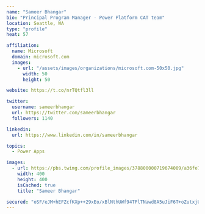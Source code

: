 ```yaml
---
name: "Sameer Bhangar"
bio: "Principal Program Manager - Power Platform CAT team"
location: Seattle, WA
type: "profile"
heat: 57

affiliation:
  name: Microsoft
  domain: microsoft.com
  images:
    - url: "/assets/images/organizations/microsoft.com-50x50.jpg"
      width: 50
      height: 50

website: https://t.co/nrTQtfl3ll

twitter:
  username: sameerbhangar
  url: https://twitter.com/sameerbhangar
  followers: 1140

linkedin:
  url: https://www.linkedin.com/in/sameerbhangar

topics:
  - Power Apps

images:
  - url: https://pbs.twimg.com/profile_images/378800000719674009/a36fe7ddfab1778b76e5793772e43798_400x400.jpeg
    width: 400
    height: 400
    isCached: true
    title: "Sameer Bhangar"

secured: "oSF/eJM+hEFZcfKXp++29xEo/xBlNthUWf94TPlTNawd8A5uJiF6T+oZutxjUSfjwrHbxb3C0LldD/+nAZhIQaqgVpM2mAGAhbrIZl8VjIU3/T5khBsmozRsP+0MSvp6pny0/RqGPolo6mHdWMCxhqH7ClOyB4/M5H4CJDKkrY7bbeeK6JD1ImhQ9vrKrOlLmTHjKY8KxFj0sYMk3XQBk7B6KuTGS7OXnEbIPjBqH1Wi66EhhWHoRDW7Fty3aOb7bfso/3Pw/rNFec5Ntw0C6YGMA0fVhXcxw7fUvUvfnIAALucmz0PXAhj749v624l+8YJS+v3PRZjYT3gh26mkGU7AEVdCYQ6wQeO/o7//y6woZyRwZAXsyyhh1coTvebf4LCDIA3+KDp0rFbxTRVOmyi6/SRw7U7hVWdp2/K63Mw=;6yGLV7eeIgxTXXBYGC4thA=="
---
```


